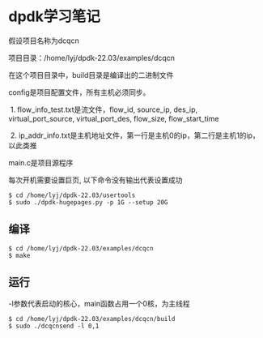 

# dpdk学习笔记



假设项目名称为dcqcn

项目目录：/home/lyj/dpdk-22.03/examples/dcqcn



在这个项目目录中，build目录是编译出的二进制文件

config是项目配置文件，所有主机必须同步。

​	1. flow_info_test.txt是流文件，flow_id, source_ip, des_ip,  virtual_port_source, virtual_port_des, flow_size, flow_start_time

​	2. ip_addr_info.txt是主机地址文件，第一行是主机0的ip，第二行是主机1的ip， 以此类推



main.c是项目源程序



每次开机需要设置巨页, 以下命令没有输出代表设置成功
```shell
$ cd /home/lyj/dpdk-22.03/usertools
$ sudo ./dpdk-hugepages.py -p 1G --setup 20G
```




## 编译
```shell
$ cd /home/lyj/dpdk-22.03/examples/dcqcn
$ make
```

## 运行
-l参数代表启动的核心，main函数占用一个0核，为主线程

```shell
$ cd /home/lyj/dpdk-22.03/examples/dcqcn/build
$ sudo ./dcqcnsend -l 0,1
```